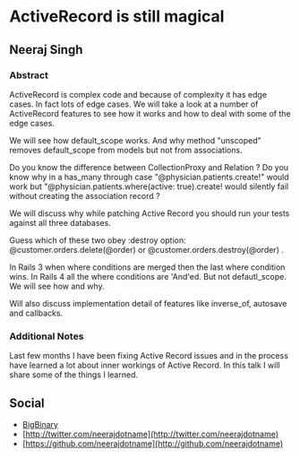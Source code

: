# ActiveRecord is still magical #

## Neeraj Singh ##

### Abstract ###

ActiveRecord is complex code and because of complexity it has edge
cases. In fact lots of edge cases.
We will take a look at a number of ActiveRecord features to see how it works and how to deal with some of
the edge cases.

We will see how default_scope works. And why method "unscoped" removes default_scope from models but not from associations.

Do you know the difference between CollectionProxy and Relation ? Do you
know why in a has_many through case "@physician.patients.create!" would
work but "@physician.patients.where(active: true).create! would silently
fail without creating the association record ?

We will discuss why while patching Active Record you should run your tests against all three databases.

Guess which of these two obey :destroy option: @customer.orders.delete(@order) or @customer.orders.destroy(@order) .

In Rails 3 when where conditions are merged then the last where
condition wins. In Rails 4 all the where conditions are 'And'ed. But not
defautl_scope. We will see how and why.

Will also discuss implementation detail of features like inverse_of, autosave and callbacks.

### Additional Notes ###

Last few months I have been fixing Active Record issues and in the
process have learned a lot about inner workings of Active Record. In this talk I will share some of
the things I learned.

## Social ##

* [BigBinary](http://bigbinary.com/neeraj)
* [http://twitter.com/neerajdotname](http://twitter.com/neerajdotname)
* [https://github.com/neerajdotname](http://github.com/neerajdotname)
